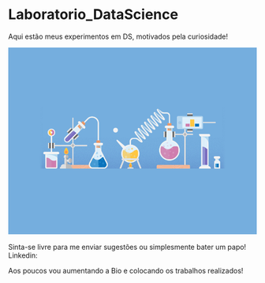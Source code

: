 # Laboratorio_DataScience
Aqui estão meus experimentos em DS, motivados pela curiosidade!

![Laboratório](https://github.com/Alexandre-Turatto/Laboratorio_DataScience/blob/master/Lab.gif)

Sinta-se livre para me enviar sugestões ou simplesmente bater um papo!
Linkedin: 

Aos poucos vou aumentando a Bio e colocando os trabalhos realizados!
